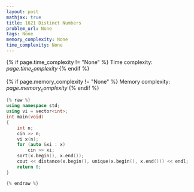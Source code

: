 ```yaml
---
layout: post
mathjax: true
title: 1621 Distinct Numbers
problem_url: None
tags: None
memory_complexity: None
time_complexity: None
---
```




{% if page.time_complexity != "None" %}
Time complexity: ${{ page.time_complexity }}$
{% endif %}

{% if page.memory_complexity != "None" %}
Memory complexity: ${{ page.memory_complexity }}$
{% endif %}

```cpp
{% raw %}
using namespace std;
using vi = vector<int>;
int main(void)
{
    int n;
    cin >> n;
    vi x(n);
    for (auto &xi : x)
        cin >> xi;
    sort(x.begin(), x.end());
    cout << distance(x.begin(), unique(x.begin(), x.end())) << endl;
    return 0;
}

{% endraw %}
```